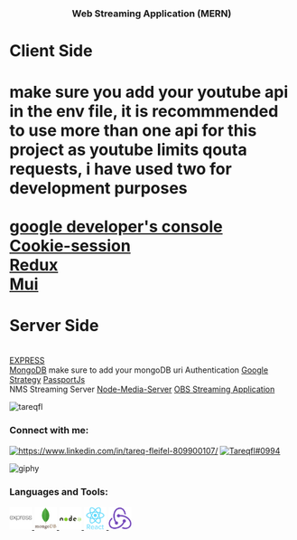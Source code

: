 <h3 align="center">Web Streaming Application (MERN)</h3>

<h1>Client Side<h1>
make sure you add your youtube api in the env file,
it is recommmended to use more than one  api for this project as youtube limits qouta requests,
i have used two for development purposes 
<br/>
<br/>
<a href=https://console.cloud.google.com/apis/dashboard?pli=1&project=twitchy-350209>google developer's console</a>
<br/>
<a href=https://www.npmjs.com/package/cookie-session>Cookie-session</a>
<br/>
<a href=https://redux.js.org/>Redux</a>
<br/>
<a href=https://mui.com/>Mui</a>

<h1>Server Side</h1>
<br/>
<a href=https://expressjs.com/>EXPRESS</a>
<br/>
<a href=https://www.mongodb.com/>MongoDB</a>
make sure to add your mongoDB uri
Authentication
<a href=https://www.passportjs.org/concepts/authentication/google/>Google Strategy</a> <a href=https://www.passportjs.org/>PassportJs</a>
<br/>
NMS Streaming Server
<a href=https://www.npmjs.com/package/node-media-server>Node-Media-Server</a>
<a href=https://obsproject.com/>OBS Streaming Application</a>

<p align="left"> <img src="https://komarev.com/ghpvc/?username=tareqfl&label=Profile%20views&color=0e75b6&style=flat" alt="tareqfl" /> </p>

<h3 align="left">Connect with me:</h3>
<p align="left">
<a href="https://www.linkedin.com/in/tareq-fleifel-809900107/" target="blank"><img align="center" src="https://raw.githubusercontent.com/rahuldkjain/github-profile-readme-generator/master/src/images/icons/Social/linked-in-alt.svg" alt="https://www.linkedin.com/in/tareq-fleifel-809900107/" height="30" width="40" /></a>
<a href="https://discord.gg/Tareqfl#0994" target="blank"><img align="center" src="https://raw.githubusercontent.com/rahuldkjain/github-profile-readme-generator/master/src/images/icons/Social/discord.svg" alt="Tareqfl#0994" height="30" width="40" /></a>
</p>

![giphy](https://media2.giphy.com/media/K7guK5xuPTfCNegdin/giphy.gif?cid=ecf05e4714ae6d5a02ecf99d6a030b971f5ea2a01d5983b2&rid=giphy.gif&ct=g)
<h3 align="left">Languages and Tools:</h3>
<p align="left"> <a href="https://expressjs.com" target="_blank" rel="noreferrer"> <img src="https://raw.githubusercontent.com/devicons/devicon/master/icons/express/express-original-wordmark.svg" alt="express" width="40" height="40"/> </a> <a href="https://www.mongodb.com/" target="_blank" rel="noreferrer"> <img src="https://raw.githubusercontent.com/devicons/devicon/master/icons/mongodb/mongodb-original-wordmark.svg" alt="mongodb" width="40" height="40"/> </a> <a href="https://nodejs.org" target="_blank" rel="noreferrer"> <img src="https://raw.githubusercontent.com/devicons/devicon/master/icons/nodejs/nodejs-original-wordmark.svg" alt="nodejs" width="40" height="40"/> </a> <a href="https://reactjs.org/" target="_blank" rel="noreferrer"> <img src="https://raw.githubusercontent.com/devicons/devicon/master/icons/react/react-original-wordmark.svg" alt="react" width="40" height="40"/> </a> <a href="https://redux.js.org" target="_blank" rel="noreferrer"> <img src="https://raw.githubusercontent.com/devicons/devicon/master/icons/redux/redux-original.svg" alt="redux" width="40" height="40"/> </a> </p>

